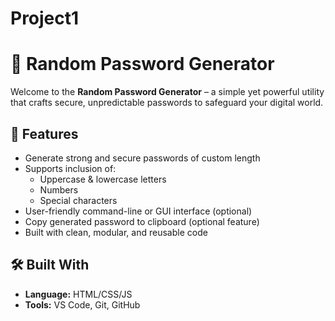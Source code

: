 # Project1
# 🔐 Random Password Generator

Welcome to the **Random Password Generator** – a simple yet powerful utility that crafts secure, unpredictable passwords to safeguard your digital world.

## 🧩 Features

- Generate strong and secure passwords of custom length
- Supports inclusion of:
  - Uppercase & lowercase letters
  - Numbers
  - Special characters
- User-friendly command-line or GUI interface (optional)
- Copy generated password to clipboard (optional feature)
- Built with clean, modular, and reusable code

## 🛠️ Built With

- **Language:** HTML/CSS/JS
- **Tools:** VS Code, Git, GitHub

